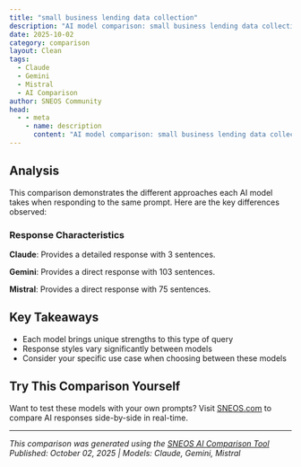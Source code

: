 ```yaml
---
title: "small business lending data collection"
description: "AI model comparison: small business lending data collection..."
date: 2025-10-02
category: comparison
layout: Clean
tags:
  - Claude
  - Gemini
  - Mistral
  - AI Comparison
author: SNEOS Community
head:
  - - meta
    - name: description
      content: "AI model comparison: small business lending data collection..."
---
```


<ChatComparison
  title="small business lending data collection"
  prompt="small business lending data collection"
  :responses='{"Claude": "I\u0027d be happy to help you with small business lending data collection. Here are the key aspects to consider:\n\n## **Types of Small Business Lending Data**\n\n### **Application Data**\n- Business demographics (industry, size, location, age)\n- Loan amount requested\n- Purpose of loan\n- Business financial metrics (revenue, cash flow, credit score)\n- Owner demographics and credit history\n\n### **Decision Data**\n- Approval/denial rates\n- Loan terms offered (interest rates, repayment periods)\n- Collateral requirements\n- Credit conditions\n\n### **Performance Data**\n- Default rates\n- Prepayment rates\n- Loan modifications\n- Recovery rates\n\n## **Primary Data Sources**\n\n### **Regulatory Sources**\n- **Community Reinvestment Act (CRA)** data\n- **Small Business Administration (SBA)** loan data\n- **Call Report** data from banks\n- **FDIC** summary of deposits\n\n### **Commercial Sources**\n- Credit bureaus (Experian, Equifax, TransUnion)\n- Financial data providers (Dun \u0026 Bradstreet, Bloomberg)\n- Industry research firms\n\n### **Survey Data**\n- Federal Reserve\u0027s Small Business Credit Survey\n- NFIB Research Foundation studies\n- Industry association surveys\n\n## **Collection Methods**\n\n### **Direct Collection**\n- Customer applications and documentation\n- Internal bank systems\n- Partnership agreements with lenders\n\n### **Third-Party Data**\n- Data aggregators\n- Credit reporting agencies\n- Government databases\n\n### **Survey Research**\n- Primary market research\n- Industry benchmarking studies\n- Customer experience surveys\n\n## **Key Compliance Considerations**\n\n### **Regulatory Requirements**\n- **Fair Credit Reporting Act (FCRA)**\n- **Equal Credit Opportunity Act (ECOA)**\n- **Dodd-Frank Act** requirements\n- State privacy laws\n\n### **Data Privacy**\n- Customer consent and disclosure\n- Data security and storage\n- Right to access/correction\n- Data retention policies\n\n## **Data Quality Best Practices**\n\n### **Standardization**\n- Consistent data formats\n- Industry classification codes (NAICS)\n- Geographic standardization\n- Currency and date formatting\n\n### **Validation**\n- Data accuracy checks\n- Completeness verification\n- Consistency across sources\n- Regular data audits\n\n## **Specific Use Cases**\n\nWhat\u0027s your primary goal for collecting this data?\n- **Credit risk modeling**\n- **Market research**\n- **Regulatory compliance**\n- **Portfolio management**\n- **Academic research**\n\nWould you like me to elaborate on any of these areas or help you develop a specific data collection strategy?", "Gemini": "Let\u0027s break down small business lending data collection. It\u0027s a complex area with a lot of moving parts. Here\u0027s a comprehensive overview, covering the \u0022who, what, why, where, when, and how\u0022 of small business lending data collection:\n\n**1. Who is Involved?**\n\n* **Lenders:**\n * Banks (National, Regional, Community)\n * Credit Unions\n * Online Lenders (Fintech companies)\n * Community Development Financial Institutions (CDFIs)\n * Microfinance Institutions (MFIs)\n * Government Agencies (SBA, state-level programs)\n* **Borrowers:** Small businesses applying for or receiving loans. This includes sole proprietorships, partnerships, LLCs, and small corporations.\n* **Data Aggregators/Providers:** Companies that collect and sell or license business and financial data (e.g., Dun \u0026 Bradstreet, Experian, Equifax, LexisNexis Risk Solutions).\n* **Government Regulators:** Consumer Financial Protection Bureau (CFPB), Federal Reserve, FDIC, state regulators.\n* **Researchers \u0026 Analysts:** Economists, academics, and think tanks who study lending trends and their impact.\n\n**2. What Data is Collected?**\n\nThis falls into several broad categories:\n\n* **Borrower Information (Application Data):**\n * **Business Demographics:**\n * Business Name, Address, Industry (NAICS code)\n * Legal Structure (e.g., LLC, S-Corp)\n * Years in Business\n * Ownership Structure (including gender, race, ethnicity, veteran status) *This is often voluntarily provided for demographic tracking, but increasingly becoming a requirement or encouraged.*\n * Number of Employees (Full-time and Part-time)\n * **Financial Information:**\n * Revenue (Annual, Monthly)\n * Profitability (Gross Profit, Net Profit)\n * Assets (Cash, Accounts Receivable, Inventory, Equipment)\n * Liabilities (Accounts Payable, Loans, Credit Card Debt)\n * Credit History (Business and Personal, if applicable) - Credit scores, payment history, bankruptcies, liens, judgments.\n * Financial Statements (Balance Sheet, Income Statement, Cash Flow Statement) - Often required for larger loan amounts.\n * Tax Returns (Business and Personal)\n * **Loan Purpose:**\n * Working Capital\n * Equipment Purchase\n * Real Estate Acquisition\n * Debt Refinancing\n * Business Expansion\n * Other\n * **Loan Request Details:**\n * Loan Amount\n * Desired Loan Term\n * Collateral Offered (if any)\n * **Personal Guarantees:** Information on the personal guarantors (if required).\n\n* **Loan Performance Data:**\n * Loan Origination Date\n * Loan Amount\n * Interest Rate (Fixed or Variable)\n * Loan Term\n * Repayment Schedule (Frequency and Amount)\n * Payment History (On-time, Late, Missed)\n * Default Status (if applicable)\n * Loan Modification History (if applicable)\n * Loan Maturity Date\n * Total Interest Paid\n * Fees Charged\n * Prepayment Penalties (if any)\n\n* **Market Data:**\n * Interest Rates offered by competing lenders.\n * Economic conditions (local, regional, national).\n * Industry-specific performance data.\n\n* **Census Tract Information:** Data on the census tract where the small business is located to identify trends, market segments, and to support compliance with fair lending regulations.\n\n**3. Why is Data Collected?**\n\n* **Lender\u0027s Perspective:**\n * **Credit Risk Assessment:** To evaluate the borrower\u0027s ability to repay the loan.\n * **Compliance:** Meeting regulatory requirements (e.g., Community Reinvestment Act (CRA), fair lending laws, data reporting requirements).\n * **Portfolio Management:** Monitoring the performance of their loan portfolio and identifying potential risks.\n * **Marketing \u0026 Product Development:** Identifying target markets and developing new loan products.\n * **Automation and efficiency:** Using algorithms to streamline the application and approval process.\n* **Borrower\u0027s Perspective:**\n * **Access to Capital:** Data collection is a necessary step in securing funding for their business.\n* **Regulator\u0027s Perspective:**\n * **Monitoring Lending Practices:** Ensuring fair lending practices and preventing discrimination.\n * **Assessing Market Health:** Understanding the availability of credit to small businesses.\n * **Enforcement:** Identifying and addressing violations of lending laws.\n* **Research \u0026 Analysis:**\n * **Understanding Economic Trends:** Analyzing the impact of small business lending on economic growth and job creation.\n * **Identifying Best Practices:** Developing recommendations for improving access to capital for small businesses.\n * **Evaluating Policy Effectiveness:** Assessing the impact of government programs on small business lending.\n\n**4. Where is Data Collected From?**\n\n* **Directly from the Borrower:** Application forms, financial statements, business plans, interviews.\n* **Credit Bureaus:** Experian, Equifax, TransUnion (for both business and personal credit).\n* **Public Records:** Secretary of State websites (business registration), court records (liens, judgments, bankruptcies).\n* **Data Aggregators/Providers:** Dun \u0026 Bradstreet, LexisNexis Risk Solutions.\n* **Internal Lender Systems:** Loan origination systems, customer relationship management (CRM) systems.\n* **Government Databases:** SBA loan databases, state-level economic development agencies.\n* **Web Scraping and APIs:** Gathering data from online sources and financial institutions.\n\n**5. When is Data Collected?**\n\n* **Pre-Application:** Some lenders may collect preliminary information to pre-qualify borrowers.\n* **During the Application Process:** The most comprehensive data collection occurs at this stage.\n* **Post-Origination:** Ongoing monitoring of loan performance and borrower\u0027s financial health.\n* **Regular Reporting:** Lenders are often required to submit data to regulators on a periodic basis (e.g., quarterly, annually).\n* **Throughout the Loan Lifecycle:** Any event or modification to the loan may require data collection and updates.\n\n**6. How is Data Collected?**\n\n* **Online Application Forms:** Most common method, especially for online lenders.\n* **Paper Application Forms:** Still used by some traditional lenders.\n* **API Integration:** Connecting to accounting software (e.g., QuickBooks, Xero) to automatically retrieve financial data.\n* **Secure File Upload:** Allowing borrowers to securely upload documents (e.g., financial statements, tax returns).\n* **Interviews:** Meeting with loan officers to discuss the borrower\u0027s business and financial situation.\n* **Automated Credit Checks:** Pulling credit reports from credit bureaus.\n* **Data Scraping:** Automatically extracting data from websites.\n* **Manual Data Entry:** Entering data from paper forms into computer systems.\n* **Data Aggregation Services:** Using third-party vendors to collect and consolidate data from multiple sources.\n\n**Key Considerations and Challenges:**\n\n* **Data Privacy and Security:** Protecting borrower information from unauthorized access and use. Compliance with privacy regulations (e.g., GDPR, CCPA).\n* **Data Accuracy and Completeness:** Ensuring the quality and reliability of the data collected.\n* **Data Standardization:** Using consistent data formats and definitions across different lenders and systems.\n* **Data Bias:** Addressing potential bias in lending algorithms and decision-making processes. This is a growing area of concern.\n* **Data Reporting Burdens:** Streamlining reporting requirements to reduce the burden on lenders, especially smaller institutions.\n* **Access to Data:** Ensuring that small businesses have access to their own lending data.\n* **Transparency:** Making lending data more transparent to the public to promote accountability and improve access to capital.\n* **Technology Adoption:** Encouraging the use of technology to streamline data collection and improve efficiency.\n* **Compliance with Section 1071 of the Dodd-Frank Act**: This section requires financial institutions to collect and report detailed data on their small business lending activities. The CFPB is finalizing the regulations for this. This will dramatically change data collection requirements for many lenders.\n* **Fair Lending Laws (Equal Credit Opportunity Act - ECOA):** Ensuring data collection and lending practices do not discriminate against protected classes.\n* **Alternative Data:** Exploring the use of alternative data sources (e.g., social media activity, online reviews) to improve credit risk assessment. Requires careful consideration of fairness and privacy.\n\n**Future Trends:**\n\n* **Increased Automation:** More automated data collection and analysis using artificial intelligence (AI) and machine learning (ML).\n* **Cloud-Based Solutions:** Adoption of cloud-based lending platforms to improve data accessibility and security.\n* **Open Banking:** Enabling borrowers to securely share their financial data with lenders through APIs.\n* **Real-Time Data:** Access to real-time financial data to improve risk management and decision-making.\n* **Blockchain Technology:** Potential use of blockchain for secure and transparent data sharing.\n* **Increased Focus on Fintech:** With the increase of fintech companies entering the lending space, traditional lenders need to innovate to remain competitive.\n* **Emphasis on Data Analytics**: Being able to extract insights from the data becomes even more critical.\n\nIn conclusion, small business lending data collection is a vital but complex process. Understanding the \u0022who, what, why, where, when, and how\u0022 is essential for lenders, borrowers, regulators, and researchers alike. The future of small business lending will be increasingly shaped by the availability, accuracy, and responsible use of data. The introduction of Section 1071 of the Dodd-Frank Act will also have a significant impact on data collection requirements.\n", "Mistral": "Collecting data for small business lending involves gathering information that can help lenders assess the creditworthiness of potential borrowers and manage their loan portfolios effectively. Here are some key areas and methods for collecting small business lending data:\n\n### 1. **Financial Statements**\n - **Income Statements:** Revenue, expenses, and net income.\n - **Balance Sheets:** Assets, liabilities, and equity.\n - **Cash Flow Statements:** Operating, investing, and financing activities.\n\n### 2. **Credit Reports**\n - **Business Credit Reports:** From agencies like Dun \u0026 Bradstreet, Experian, or Equifax.\n - **Personal Credit Reports:** For sole proprietors or small business owners.\n\n### 3. **Business Plans**\n - **Executive Summary:** Overview of the business.\n - **Market Analysis:** Industry trends, target market, and competition.\n - **Product/Service Line:** Description of what the business offers.\n - **Marketing and Sales Strategy:** How the business plans to attract and retain customers.\n - **Management and Organization:** Structure and key personnel.\n - **Financial Projections:** Forecasts for revenue, expenses, and profitability.\n\n### 4. **Collateral Information**\n - **Type of Collateral:** Real estate, equipment, inventory, etc.\n - **Value of Collateral:** Appraisals or market value.\n - **Ownership Documents:** Titles, deeds, or other proof of ownership.\n\n### 5. **Legal and Regulatory Compliance**\n - **Business Licenses:** State and local permits.\n - **Tax Returns:** Federal, state, and local tax filings.\n - **Legal Structure:** LLC, corporation, partnership, etc.\n\n### 6. **Operational Data**\n - **Sales Data:** Historical sales figures.\n - **Inventory Levels:** Stock on hand and turnover rates.\n - **Customer Data:** Demographics, purchase history, and feedback.\n\n### 7. **Market and Industry Data**\n - **Industry Reports:** Market size, growth rates, and trends.\n - **Competitor Analysis:** Strengths, weaknesses, opportunities, and threats (SWOT analysis).\n\n### 8. **Loan Application Forms**\n - **Basic Information:** Business name, address, contact details.\n - **Loan Purpose:** Reason for the loan (e.g., expansion, working capital, equipment purchase).\n - **Loan Amount and Terms:** Requested amount, repayment period, and interest rate.\n\n### 9. **Risk Assessment Tools**\n - **Credit Scoring Models:** Algorithms that evaluate creditworthiness.\n - **Risk Management Software:** Tools for monitoring and managing loan portfolios.\n\n### 10. **Customer Feedback and Reviews**\n - **Surveys:** Customer satisfaction and feedback.\n - **Online Reviews:** Ratings and comments on platforms like Yelp, Google Reviews, etc.\n\n### Methods for Data Collection\n\n1. **Direct Interviews:** Conducting interviews with business owners to gather detailed information.\n2. **Online Forms:** Using digital forms for loan applications and data submission.\n3. **Document Review:** Analyzing financial statements, tax returns, and other documents.\n4. **Third-Party Data Providers:** Utilizing data from credit bureaus, industry reports, and market research firms.\n5. **Surveys and Questionnaires:** Collecting feedback and additional information through surveys.\n6. **Automated Data Collection:** Using software to automatically gather and analyze data from various sources.\n\n### Tools and Software\n\n1. **CRM Systems:** Customer Relationship Management software for tracking interactions and data.\n2. **Accounting Software:** Tools like QuickBooks, Xero, or Sage for financial data.\n3. **Credit Scoring Software:** Tools for evaluating creditworthiness.\n4. **Data Analytics Platforms:** Tools like Tableau, Power BI, or Google Analytics for data visualization and analysis.\n5. **Loan Management Systems:** Software for managing loan applications, approvals, and repayments.\n\n### Best Practices\n\n1. **Data Security:** Ensure that all collected data is securely stored and protected.\n2. **Compliance:** Adhere to all relevant regulations and standards, such as GDPR or CCPA.\n3. **Accuracy:** Verify the accuracy and completeness of the data collected.\n4. **Transparency:** Be transparent with borrowers about how their data will be used.\n5. **Continuous Monitoring:** Regularly update and monitor the data to ensure it remains relevant and accurate.\n\nBy systematically collecting and analyzing this data, lenders can make more informed decisions, manage risks effectively, and provide better support to small businesses."}' 
  published-date="13:29"
/>

## Analysis

This comparison demonstrates the different approaches each AI model takes when responding to the same prompt. Here are the key differences observed:

### Response Characteristics

**Claude**: Provides a detailed response with 3 sentences. 

**Gemini**: Provides a direct response with 103 sentences. 

**Mistral**: Provides a direct response with 75 sentences. 

## Key Takeaways

- Each model brings unique strengths to this type of query
- Response styles vary significantly between models
- Consider your specific use case when choosing between these models

## Try This Comparison Yourself

Want to test these models with your own prompts? Visit [SNEOS.com](https://sneos.com) to compare AI responses side-by-side in real-time.

---

*This comparison was generated using the [SNEOS AI Comparison Tool](https://sneos.com)*
*Published: October 02, 2025 | Models: Claude, Gemini, Mistral*
